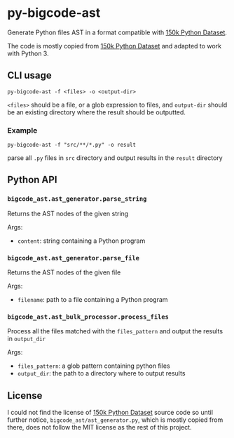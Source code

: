 # py-bigcode-ast

Generate Python files AST in a format compatible with [150k Python Dataset][1].

The code is mostly copied from [150k Python Dataset][1] and adapted to work with Python 3.

## CLI usage

```
py-bigcode-ast -f <files> -o <output-dir>
```

`<files>` should be a file, or a glob expression to files, and `output-dir`
should be an existing directory where the result should be outputted.

### Example

```
py-bigcode-ast -f "src/**/*.py" -o result
```

parse all `.py` files in `src` directory and output results in the `result` directory


## Python API

### `bigcode_ast.ast_generator.parse_string`

Returns the AST nodes of the given string

Args:

* `content`: string containing a Python program


### `bigcode_ast.ast_generator.parse_file`

Returns the AST nodes of the given file

Args:

* `filename`: path to a file containing a Python program

### `bigcode_ast.ast_bulk_processor.process_files`

Process all the files matched with the `files_pattern` and output the results in `output_dir`

Args:

* `files_pattern`: a glob pattern containing python files
* `output_dir`: the path to a directory where to output results

## License

I could not find the license of [150k Python Dataset][1] source code so
until further notice, `bigcode_ast/ast_generator.py`, which is mostly copied from there,
does not follow the MIT license as the rest of this project.


[1]: http://www.srl.inf.ethz.ch/py150.php
